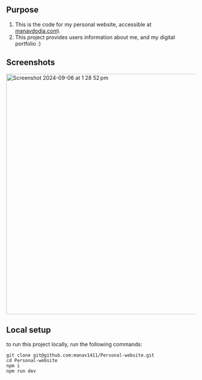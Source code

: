## Purpose
1. This is the code for my personal website, accessible at [manavdodia.com](https://manavdodia.com)\
2. This project provides users information about me, and my digital portfolio :)

## Screenshots
<img width="640" alt="Screenshot 2024-09-06 at 1 28 52 pm" src="https://github.com/user-attachments/assets/a7b85723-c297-4bbc-ba2b-cf973a895764">



## Local setup
to run this project locally, run the following commands:
```
git clone git@github.com:manav1411/Personal-website.git
cd Personal-website
npm i
npm run dev
```
